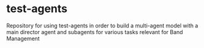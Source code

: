 # test-agents
Repository for using test-agents in order to build a multi-agent model with a main director agent and subagents for various tasks relevant for Band Management
